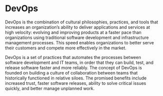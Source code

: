 # DevOps

DevOps is the combination of cultural philosophies, practices, and tools that increases an organization’s ability to deliver applications and services at high velocity: evolving and improving products at a faster pace than organizations using traditional software development and infrastructure management processes. This speed enables organizations to better serve their customers and compete more effectively in the market.

DevOps is a set of practices that automates the processes between software development and IT teams, in order that they can build, test, and release software faster and more reliably. The concept of DevOps is founded on building a culture of collaboration between teams that historically functioned in relative siloes. The promised benefits include increased trust, faster software releases, ability to solve critical issues quickly, and better manage unplanned work.



